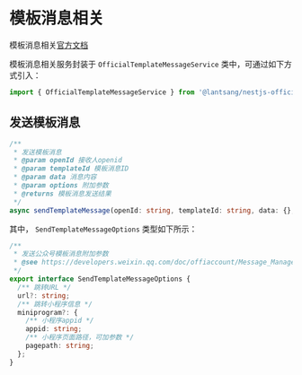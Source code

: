 # 模板消息相关

模板消息相关[官方文档](https://developers.weixin.qq.com/doc/offiaccount/Message_Management/Template_Message_Interface.html)

模板消息相关服务封装于 `OfficialTemplateMessageService` 类中，可通过如下方式引入：

```typescript
import { OfficialTemplateMessageService } from '@lantsang/nestjs-official'
```

## 发送模板消息

```typescript
/**
 * 发送模板消息
 * @param openId 接收人openid
 * @param templateId 模板消息ID
 * @param data 消息内容
 * @param options 附加参数
 * @returns 模板消息发送结果
 */
async sendTemplateMessage(openId: string, templateId: string, data: {}, options?: SendTemplateMessageOptions): Promise<SendTemplateMessageResponse> {}
```

其中， `SendTemplateMessageOptions` 类型如下所示：

```typescript
/**
 * 发送公众号模板消息附加参数
 * @see https://developers.weixin.qq.com/doc/offiaccount/Message_Management/Template_Message_Interface.html#5
 */
export interface SendTemplateMessageOptions {
  /** 跳转URL */
  url?: string;
  /** 跳转小程序信息 */
  miniprogram?: {
    /** 小程序appid */
    appid: string;
    /** 小程序页面路径，可加参数 */
    pagepath: string;
  };
}
```
